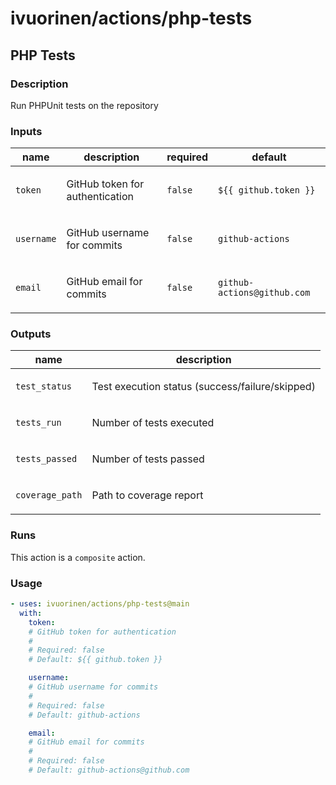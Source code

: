 # ivuorinen/actions/php-tests

## PHP Tests

### Description

Run PHPUnit tests on the repository

### Inputs

| name       | description                            | required | default                     |
|------------|----------------------------------------|----------|-----------------------------|
| `token`    | <p>GitHub token for authentication</p> | `false`  | `${{ github.token }}`       |
| `username` | <p>GitHub username for commits</p>     | `false`  | `github-actions`            |
| `email`    | <p>GitHub email for commits</p>        | `false`  | `github-actions@github.com` |

### Outputs

| name            | description                                            |
|-----------------|--------------------------------------------------------|
| `test_status`   | <p>Test execution status (success/failure/skipped)</p> |
| `tests_run`     | <p>Number of tests executed</p>                        |
| `tests_passed`  | <p>Number of tests passed</p>                          |
| `coverage_path` | <p>Path to coverage report</p>                         |

### Runs

This action is a `composite` action.

### Usage

```yaml
- uses: ivuorinen/actions/php-tests@main
  with:
    token:
    # GitHub token for authentication
    #
    # Required: false
    # Default: ${{ github.token }}

    username:
    # GitHub username for commits
    #
    # Required: false
    # Default: github-actions

    email:
    # GitHub email for commits
    #
    # Required: false
    # Default: github-actions@github.com
```
